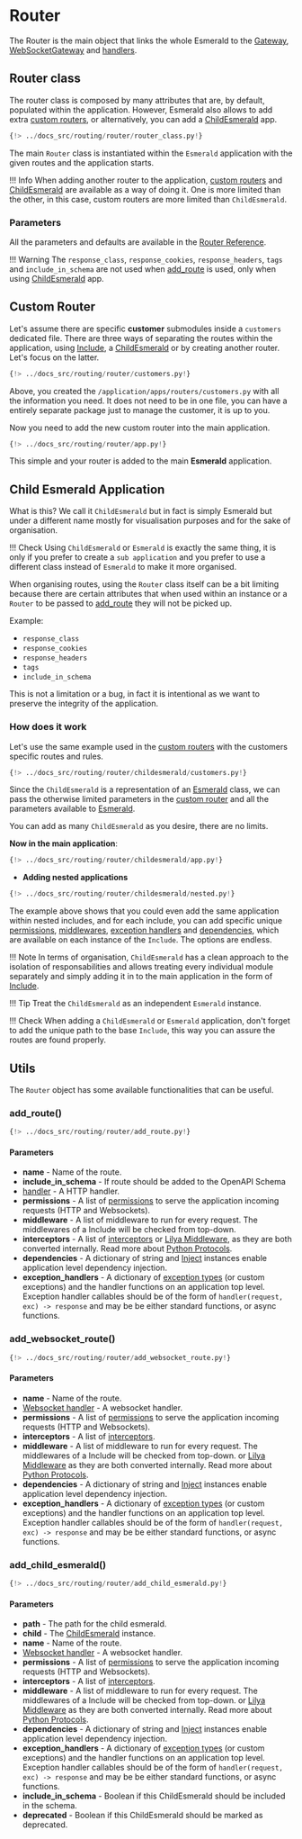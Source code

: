 # Router

The Router is the main object that links the whole Esmerald to the [Gateway](./routes.md#gateway),
[WebSocketGateway](./routes.md#websocketgateway) and [handlers](./handlers.md).

## Router class

The router class is composed by many attributes that are, by default, populated within the application. However, Esmerald
also allows to add extra [custom routers](#custom-router), or alternatively, you can add a [ChildEsmerald](#child-esmerald-application) app.

```python
{!> ../docs_src/routing/router/router_class.py!}
```

The main `Router` class is instantiated within the `Esmerald` application with the given routes and the application
starts.

!!! Info
    When adding another router to the application, [custom routers](#custom-router) and
    [ChildEsmerald](#child-esmerald-application) are available as a way of doing it. One is more limited than
    the other, in this case, custom routers are more limited than `ChildEsmerald`.

### Parameters

All the parameters and defaults are available in the [Router Reference](../references/routing/router.md).

!!! Warning
    The `response_class`, `response_cookies`, `response_headers`, `tags` and `include_in_schema` are not used
    when [add_route](#add_route) is used, only when using [ChildEsmerald](#child-esmerald-application) app.

## Custom Router

Let's assume there are specific **customer** submodules inside a `customers` dedicated file.
There are three ways of separating the routes within the application, using [Include](./routes.md#include),
a [ChildEsmerald](#child-esmerald-application) or by creating another router. Let's focus on the latter.

```python hl_lines="28-35" title="/application/apps/routers/customers.py"
{!> ../docs_src/routing/router/customers.py!}
```

Above, you created the `/application/apps/routers/customers.py` with all the information you need. It does not need
to be in one file, you can have a entirely separate package just to manage the customer, it is up to you.

Now you need to add the new custom router into the main application.

```python hl_lines="1 6" title="/application/app.py"
{!> ../docs_src/routing/router/app.py!}
```

This simple and your router is added to the main **Esmerald** application.

## Child Esmerald Application

What is this? We call it `ChildEsmerald` but in fact is simply Esmerald but under a different name mostly for
visualisation purposes and for the sake of organisation.

!!! Check
    Using `ChildEsmerald` or `Esmerald` is exactly the same thing, it is only if you prefer to create a
    `sub application` and you prefer to use a different class instead of `Esmerald` to make it more organised.

When organising routes, using the `Router` class itself can be a bit limiting because there are certain attributes
that when used within an instance or a `Router` to be passed to [add_route](#add_route) they will not be picked up.

Example:

* `response_class`
* `response_cookies`
* `response_headers`
* `tags`
* `include_in_schema`

This is not a limitation or a bug, in fact it is intentional as we want to preserve the integrity of the application.

### How does it work

Let's use the same example used in the [custom routers](#custom-router) with the customers specific routes and rules.

```python hl_lines="28-40" title="/application/apps/routers/customers.py"
{!> ../docs_src/routing/router/childesmerald/customers.py!}
```

Since the `ChildEsmerald` is a representation of an [Esmerald](../application/applications.md) class, we can pass
the otherwise limited parameters in the [custom router](#custom-router) and all the parameters available to
[Esmerald](../application/applications.md).

You can add as many `ChildEsmerald` as you desire, there are no limits.

**Now in the main application**:

```python hl_lines="5" title="/application/app.py"
{!> ../docs_src/routing/router/childesmerald/app.py!}
```

* **Adding nested applications**

```python hl_lines="9 13-14" title="/application/app.py"
{!> ../docs_src/routing/router/childesmerald/nested.py!}
```

The example above shows that you could even add the same application within nested includes, and for each
include, you can add specific unique [permissions](../permissions.md), [middlewares](../middleware/middleware.md),
[exception handlers](../exception-handlers.md) and [dependencies](../dependencies.md), which are available on each
instance of the `Include`. The options are endless.

!!! Note
    In terms of organisation, `ChildEsmerald` has a clean approach to the isolation of responsabilities and allows
    treating every individual module separately and simply adding it in to the main application
    in the form of [Include](./routes.md#include).

!!! Tip
    Treat the `ChildEsmerald` as an independent `Esmerald` instance.

!!! Check
    When adding a `ChildEsmerald` or `Esmerald` application, don't forget to add the unique path to the base
    `Include`, this way you can assure the routes are found properly.

## Utils

The `Router` object has some available functionalities that can be useful.

### add_route()

```python
{!> ../docs_src/routing/router/add_route.py!}
```

#### Parameters

* **name** - Name of the route.
* **include_in_schema** - If route should be added to the OpenAPI Schema
* [handler](./handlers.md#http-handlers) - A HTTP handler.
* **permissions** - A list of [permissions](../permissions.md) to serve the application incoming
requests (HTTP and Websockets).
* **middleware** - A list of middleware to run for every request. The middlewares of a Include will be checked from
top-down.
* **interceptors** - A list of [interceptors](../interceptors.md)
or <a href='https://www.lilya.dev/middleware/' target='_blank'>Lilya Middleware</a>, as they are both converted
internally. Read more about [Python Protocols](https://peps.python.org/pep-0544/).
* **dependencies** - A dictionary of string and [Inject](../dependencies.md) instances enable application level dependency
injection.
* **exception_handlers** - A dictionary of [exception types](../exceptions.md) (or custom exceptions) and the handler
functions on an application top level. Exception handler callables should be of the form of
`handler(request, exc) -> response` and may be be either standard functions, or async functions.

### add_websocket_route()

```python
{!> ../docs_src/routing/router/add_websocket_route.py!}
```

#### Parameters

* **name** - Name of the route.
* [Websocket handler](./handlers.md#websocket-handler) - A websocket handler.
* **permissions** - A list of [permissions](../permissions.md) to serve the application incoming
requests (HTTP and Websockets).
* **interceptors** - A list of [interceptors](../interceptors.md).
* **middleware** - A list of middleware to run for every request. The middlewares of a Include will be checked from
top-down.
or <a href='https://www.lilya.dev/middleware/' target='_blank'>Lilya Middleware</a> as they are both converted
internally. Read more about [Python Protocols](https://peps.python.org/pep-0544/).
* **dependencies** - A dictionary of string and [Inject](../dependencies.md) instances enable application level dependency
injection.
* **exception_handlers** - A dictionary of [exception types](../exceptions.md) (or custom exceptions) and the handler
functions on an application top level. Exception handler callables should be of the form of
`handler(request, exc) -> response` and may be be either standard functions, or async functions.

### add_child_esmerald()

```python
{!> ../docs_src/routing/router/add_child_esmerald.py!}
```

#### Parameters

* **path** - The path for the child esmerald.
* **child** - The [ChildEsmerald](#child-esmerald-application) instance.
* **name** - Name of the route.
* [Websocket handler](./handlers.md#websocket-handler) - A websocket handler.
* **permissions** - A list of [permissions](../permissions.md) to serve the application incoming
requests (HTTP and Websockets).
* **interceptors** - A list of [interceptors](../interceptors.md).
* **middleware** - A list of middleware to run for every request. The middlewares of a Include will be checked from
top-down.
or <a href='https://www.lilya.dev/middleware/' target='_blank'>Lilya Middleware</a> as they are both converted
internally. Read more about [Python Protocols](https://peps.python.org/pep-0544/).
* **dependencies** - A dictionary of string and [Inject](../dependencies.md) instances enable application level dependency
injection.
* **exception_handlers** - A dictionary of [exception types](../exceptions.md) (or custom exceptions) and the handler
functions on an application top level. Exception handler callables should be of the form of
`handler(request, exc) -> response` and may be be either standard functions, or async functions.
* **include_in_schema** - Boolean if this ChildEsmerald should be included in the schema.
* **deprecated** - Boolean if this ChildEsmerald should be marked as deprecated.
